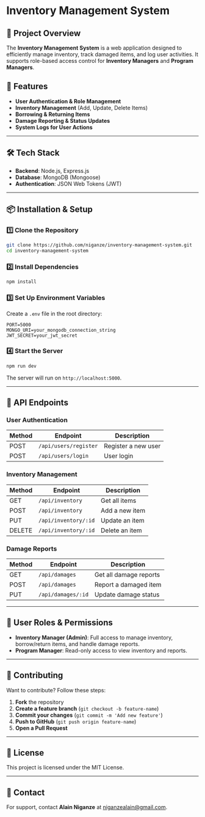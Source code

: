 # Inventory Management System

## 📌 Project Overview
The **Inventory Management System** is a web application designed to efficiently manage inventory, track damaged items, and log user activities. It supports role-based access control for **Inventory Managers** and **Program Managers**.

## 🚀 Features
- **User Authentication & Role Management**
- **Inventory Management** (Add, Update, Delete Items)
- **Borrowing & Returning Items**
- **Damage Reporting & Status Updates**
- **System Logs for User Actions**

---

## 🛠 Tech Stack
- **Backend**: Node.js, Express.js
- **Database**: MongoDB (Mongoose)
- **Authentication**: JSON Web Tokens (JWT)

---

## 📦 Installation & Setup
### 1️⃣ Clone the Repository
```sh
git clone https://github.com/niganze/inventory-management-system.git
cd inventory-management-system
```
### 2️⃣ Install Dependencies
```sh
npm install
```
### 3️⃣ Set Up Environment Variables
Create a `.env` file in the root directory:
```env
PORT=5000
MONGO_URI=your_mongodb_connection_string
JWT_SECRET=your_jwt_secret
```
### 4️⃣ Start the Server
```sh
npm run dev
```
The server will run on `http://localhost:5000`.

---

## 🔗 API Endpoints
### **User Authentication**
| Method | Endpoint        | Description |
|--------|---------------|-------------|
| POST   | `/api/users/register` | Register a new user |
| POST   | `/api/users/login`    | User login |

### **Inventory Management**
| Method | Endpoint         | Description |
|--------|----------------|-------------|
| GET    | `/api/inventory` | Get all items |
| POST   | `/api/inventory` | Add a new item |
| PUT    | `/api/inventory/:id` | Update an item |
| DELETE | `/api/inventory/:id` | Delete an item |

### **Damage Reports**
| Method | Endpoint         | Description |
|--------|----------------|-------------|
| GET    | `/api/damages` | Get all damage reports |
| POST   | `/api/damages` | Report a damaged item |
| PUT    | `/api/damages/:id` | Update damage status |

---

## 👥 User Roles & Permissions
- **Inventory Manager (Admin)**: Full access to manage inventory, borrow/return items, and handle damage reports.
- **Program Manager**: Read-only access to view inventory and reports.

---

## 📄 Contributing
Want to contribute? Follow these steps:
1. **Fork** the repository
2. **Create a feature branch** (`git checkout -b feature-name`)
3. **Commit your changes** (`git commit -m 'Add new feature'`)
4. **Push to GitHub** (`git push origin feature-name`)
5. **Open a Pull Request**

---

## 📜 License
This project is licensed under the MIT License.

---

## 📧 Contact
For support, contact **Alain Niganze** at [niganzealain@gmail.com](mailto:niganzealain@gmail.com).

